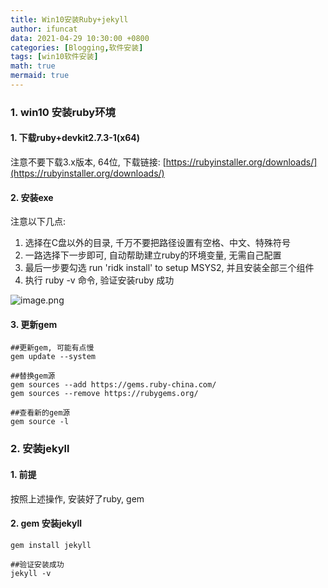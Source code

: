 ```yaml
---
title: Win10安装Ruby+jekyll
author: ifuncat
data: 2021-04-29 10:30:00 +0800
categories: [Blogging,软件安装]
tags: [win10软件安装]
math: true
mermaid: true
---
```


<a name="MBIKq"></a>
### 1. win10 安装ruby环境
<a name="7s0Ax"></a>
#### 1. 下载ruby+devkit2.7.3-1(x64)
注意不要下载3.x版本, 64位, 下载链接: [https://rubyinstaller.org/downloads/](https://rubyinstaller.org/downloads/)
<a name="QmGtU"></a>
#### 2. 安装exe
   注意以下几点:

1. 选择在C盘以外的目录, 千万不要把路径设置有空格、中文、特殊符号
1. 一路选择下一步即可, 自动帮助建立ruby的环境变量, 无需自己配置
1. 最后一步要勾选 run 'ridk install' to setup MSYS2, 并且安装全部三个组件
1. 执行 ruby -v 命令, 验证安装ruby 成功

![image.png](https://cdn.nlark.com/yuque/0/2021/png/2973346/1619534711136-1ef09a16-45dd-458e-8c9b-0fd6f7632895.png#align=left&display=inline&height=462&margin=%5Bobject%20Object%5D&name=image.png&originHeight=497&originWidth=646&size=181052&status=done&style=none&width=600)
<a name="gZw5T"></a>
#### 3. 更新gem
```
##更新gem, 可能有点慢
gem update --system

##替换gem源
gem sources --add https://gems.ruby-china.com/
gem sources --remove https://rubygems.org/

##查看新的gem源
gem source -l
```
<a name="mzKkg"></a>
### 2. 安装jekyll
<a name="kFAqV"></a>
#### 1. 前提
按照上述操作, 安装好了ruby, gem
<a name="v3DVb"></a>
#### 2. gem 安装jekyll
```
gem install jekyll

##验证安装成功
jekyll -v
```


